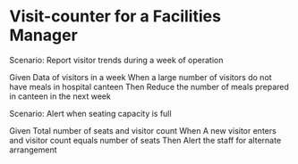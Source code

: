 # Visit-counter for a Facilities Manager

Scenario: Report visitor trends during a week of operation

  Given Data of visitors in a week
  When a large number of visitors do not have meals in hospital canteen
  Then Reduce the number of meals prepared in canteen in the next week

Scenario: Alert when seating capacity is full

  Given Total number of seats and visitor count
  When A new visitor enters and visitor count equals number of seats
  Then Alert the staff for alternate arrangement
